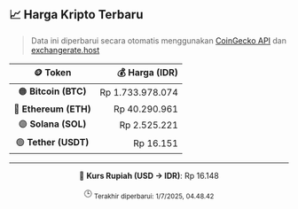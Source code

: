 

<!-- HARGA_KRIPTO -->
## 📈 Harga Kripto Terbaru

> Data ini diperbarui secara otomatis menggunakan [CoinGecko API](https://www.coingecko.com/) dan [exchangerate.host](https://exchangerate.host/)

<div align="center">

| 🪙 Token | 💰 Harga (IDR) |
|:------:|---------------:|
| 🟠 **Bitcoin (BTC)**   | Rp 1.733.978.074 |
| 🔵 **Ethereum (ETH)**  | Rp 40.290.961 |
| 🟣 **Solana (SOL)**    | Rp 2.525.221 |
| 🟢 **Tether (USDT)**   | Rp 16.151 |

---

💱 **Kurs Rupiah (USD → IDR)**: Rp 16.148

🕒 <sub>Terakhir diperbarui: 1/7/2025, 04.48.42</sub>

</div>
<!-- /HARGA_KRIPTO -->
